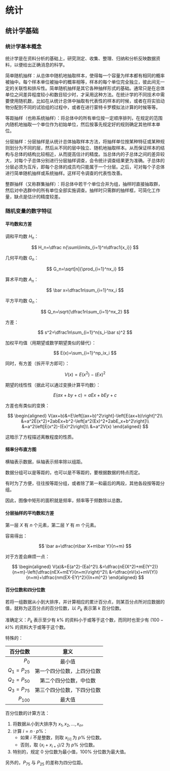 # 统计

## 统计学基础

### 统计学基本概念

统计学是在资料分析的基础上，研究测定、收集、整理、归纳和分析反映数据资料，以便给出正确消息的科学。

简单随机抽样：从总体中随机地抽取样本，使得每一个容量为样本都有相同的概率被抽中。每个样本单位被抽中的概率相等，样本的每个单位完全独立，彼此间无一定的关联性和排斥性。简单随机抽样是其它各种抽样形式的基础。通常只是在总体单位之间差异程度较小和数目较少时，才采用这种方法。在统计学的不同技术中需要使用随机数，比如在从统计总体中抽取有代表性的样本的时候，或者在将实验动物分配到不同的试验组的过程中，或者在进行蒙特卡罗模拟法计算的时候等等。

等距抽样（也称系统抽样）：将总体中的所有单位按一定顺序排列，在规定的范围内随机地抽取一个单位作为初始单位，然后按事先规定好的规则确定其他样本单位。

分层抽样：分层抽样是从统计总体抽取样本方法，将抽样单位按某种特征或某种规则划分为不同的层，然后从不同的层中独立、随机地抽取样本。从而保证样本的结构与总体的结构比较相近，从而提高估计的精度。当总体内的子总体之间的差异较大，对每个子总体分别进行分层抽样调查，会令统计调查结果更为准确。子总体的分层必须为互斥，即每个总体的成员均只能属于一个分层。之后，可对每个子总体进行简单随机抽样或系统抽样。这样可令调查的代表性改善。

整群抽样（又称群集抽样）：将总体中若干个单位合并为组，抽样时直接抽取群，然后对中选群中的所有单位全部实施调查。抽样时只需群的抽样框，可简化工作量，缺点是估计的精度较差。

### 随机变量的数字特征

#### 平均数和方差

调和平均数 $H_n$：

$$
H_n=\dfrac n{\sum\limits_{i=1}^n\dfrac1{x_i}}
$$

几何平均数 $G_n$：

$$
G_n=\sqrt[n]{\prod_{i=1}^nx_i}
$$

算术平均数 $A_n$：

$$
\bar x=\dfrac1n\sum_{i=1}^nx_i
$$

平方平均数 $Q_n$：

$$
Q_n=\sqrt{\dfrac1n\sum_{i=1}^nx_2}
$$

方差：

$$
s^2=\dfrac1n\sum_{i=1}^n(s_i-\bar s)^2
$$

加权平均值（用期望或数学期望类似的替代）：

$$
E(x)=\sum_{i=1}^np_ix_i
$$

同时，有方差（拆开平方即可）：

$$
V(x)=E(x^2)-(Ex)^2
$$

期望的线性性（据此可以通过变换计算平均数）：

$$
E(ax+by+c)=aEx+bEy+c
$$

方差也有类似的变换：

$$
\begin{aligned}
V(ax+b)&=E\left[(ax+b)^2\right]-\left[E(ax+b)\right]^2\\
&=a^2E(x^2)+2abEx+b^2-\left[a^2(Ex)^2+2abE_x+b^2\right]\\
&=a^2\left[E(x^2)-(Ex)^2\right]\\
&=a^2V(x)
\end{aligned}
$$

这暗示了方程描述离散程度的性质。

#### 频率分布直方图

横轴表示数据，纵轴表示频率除以组距。

数据分组可以是等距的，也可以是不等距的，要根据数据的特点而定。

有时为了方便，往往按等距分组，或者除了第一和最后的两段，其他各段按等距分组。

因此，图像中矩形的面积就是频率，频率等于频数除以总数。

#### 分层抽样的平均数和方差

第一层 $X$ 有 $n$ 个元素，第二层 $Y$ 有 $m$ 个元素。

容易得出：

$$
\bar a=\dfrac{n\bar X+m\bar Y}{n+m}
$$

对于方差会麻烦一点：

$$
\begin{aligned}
V(a)&=E(a^2)-(Ea)^2\\
&=\dfrac{nE(X^2)+mE(Y^2)}{n+m}-\left(\dfrac{nEX+mEY}{n+m}\right)^2\\
&=\dfrac{nV(x)+mV(Y)}{n+m}+\dfrac{nm(EX-EY)^2}{(n+m)^2}
\end{aligned}
$$

#### 百分位数和四分位数

若将一组数据从小到大排序，并计算相应的累计百分点，则某百分点所对应数据的值，就称为这百分点的百分位数，以 $P_{k}$ 表示第 $k$ 百分位数。

准确定义：$P_{k}$ 表示至少有 $k\%$ 的资料小于或等于这个数，而同时也至少有 $(100-k)\%$ 的资料大于或等于这个数。

特殊的：

| 百分位数 | 意义 |
| -: | :-: |
| $P_0$ | 最小值 |
| $Q_1=P_{25}$ | 第一个四分位数，上四分位数 |
| $Q_2=P_{50}$ | 第二个四分位数，中位数 |
| $Q_3=P_{75}$ | 第三个四分位数，下四分位数 |
| $P_{100}$ | 最大值 |

百分位数的计算方法：

1. 将数据从小到大排序为 $x_1,x_2,\dots,x_n$。
2. 计算 $i=n\cdot p\%$：
    + 如果 $i$ 不是整数，则取 $x_{\lceil i\rceil}$ 为 $p\%$ 分位数。
    + 否则，取 $(x_i+x_{i+1})/2$ 为 $p\%$ 分位数。
3. 特别的，规定 $0$ 分位数为最小值，$100\%$ 分位数为最大值。

另外的，$P_{75}$ 与 $P_{25}$ 的差称为四分位距。
